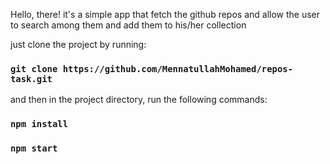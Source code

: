 Hello, there!
it's a simple app that fetch the github repos and allow the user to search among them and add them to his/her collection

just clone the project by running:
### `git clone https://github.com/MennatullahMohamed/repos-task.git`

and then in the project directory, run the following commands:
### `npm install`
### `npm start`

